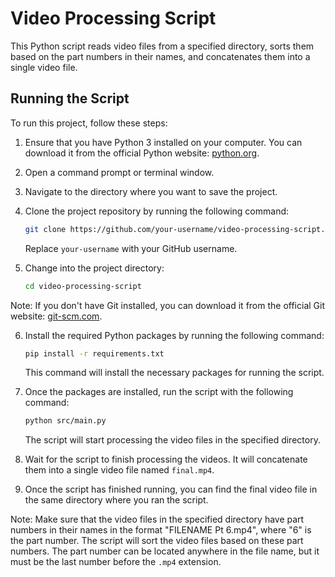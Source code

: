 # Video Processing Script

This Python script reads video files from a specified directory, sorts them based on the part numbers in their names, and concatenates them into a single video file.

## Running the Script

To run this project, follow these steps:

1. Ensure that you have Python 3 installed on your computer. You can download it from the official Python website: [python.org](https://www.python.org/downloads/).

2. Open a command prompt or terminal window.

3. Navigate to the directory where you want to save the project.

4. Clone the project repository by running the following command:

   ```sh
   git clone https://github.com/your-username/video-processing-script.git
   ```

   Replace `your-username` with your GitHub username.

5. Change into the project directory:

   ```sh
   cd video-processing-script
   ```

Note: If you don't have Git installed, you can download it from the official Git website: [git-scm.com](https://git-scm.com/downloads).

6. Install the required Python packages by running the following command:

   ```sh
   pip install -r requirements.txt
   ```

   This command will install the necessary packages for running the script.

7. Once the packages are installed, run the script with the following command:

   ```sh
   python src/main.py
   ```

   The script will start processing the video files in the specified directory.

8. Wait for the script to finish processing the videos. It will concatenate them into a single video file named `final.mp4`.

9. Once the script has finished running, you can find the final video file in the same directory where you ran the script.

Note: Make sure that the video files in the specified directory have part numbers in their names in the format "FILENAME Pt 6.mp4", where "6" is the part number. The script will sort the video files based on these part numbers. The part number can be located anywhere in the file name, but it must be the last number before the `.mp4` extension.
